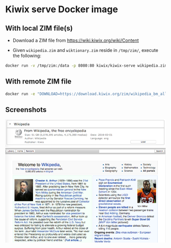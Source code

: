 Kiwix serve Docker image
========================

With local ZIM file(s)
----------------------

* Download a ZIM file from <https://wiki.kiwix.org/wiki/Content>

* Given `wikipedia.zim` and `wiktionary.zim` reside in `/tmp/zim/`, execute the following:

```bash
docker run -v /tmp/zim:/data -p 8080:80 kiwix/kiwix-serve wikipedia.zim wiktionary.zim
```

With remote ZIM file
--------------------

```bash
docker run -e "DOWNLOAD=https://download.kiwix.org/zim/wikipedia_bm_all.zim" -p 8080:80 kiwix/kiwix-serve
```

Screenshots
-----------

![screenshot_1.png](https://github.com/kiwix/kiwix-tools/raw/master/docker/server/pictures/screenshot_1.png)
![screenshot_2.png](https://github.com/kiwix/kiwix-tools/raw/master/docker/server/pictures/screenshot_2.png)
